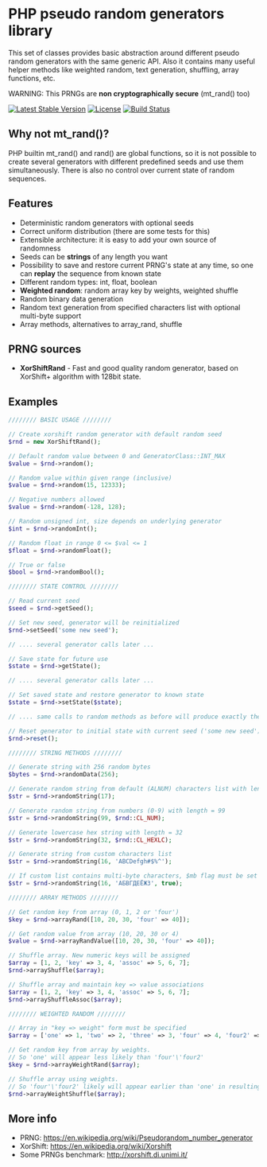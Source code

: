 # PHP pseudo random generators library
This set of classes provides basic abstraction around different pseudo random generators with the same generic API. 
Also it contains many useful helper methods like weighted random, text generation, shuffling, array functions, etc.

WARNING: This PRNGs are **non cryptographically secure** (mt_rand() too)

[![Latest Stable Version](https://poser.pugx.org/savvot/random/v/stable)](https://packagist.org/packages/savvot/random) 
[![License](https://poser.pugx.org/savvot/random/license)](https://packagist.org/packages/savvot/random)
[![Build Status](https://travis-ci.org/savvot/random.svg?branch=master)](https://travis-ci.org/savvot/random)

## Why not mt_rand()? ##
PHP builtin mt_rand() and rand() are global functions, so it is not possible to create several generators with different predefined seeds and use them simultaneously.
There is also no control over current state of random sequences.

## Features ##
- Deterministic random generators with optional seeds
- Correct uniform distribution (there are some tests for this)
- Extensible architecture: it is easy to add your own source of randomness
- Seeds can be **strings** of any length you want
- Possibility to save and restore current PRNG's state at any time, so one can **replay** the sequence from known state
- Different random types: int, float, boolean
- **Weighted random**: random array key by weights, weighted shuffle
- Random binary data generation
- Random text generation from specified characters list with optional multi-byte support
- Array methods, alternatives to array_rand, shuffle

## PRNG sources ##
- **XorShiftRand** - Fast and good quality random generator, based on XorShift+ algorithm with 128bit state.

## Examples ##
```php
//////// BASIC USAGE ////////

// Create xorshift random generator with default random seed
$rnd = new XorShiftRand();

// Default random value between 0 and GeneratorClass::INT_MAX
$value = $rnd->random();

// Random value within given range (inclusive)
$value = $rnd->random(15, 12333);

// Negative numbers allowed
$value = $rnd->random(-128, 128);

// Random unsigned int, size depends on underlying generator
$int = $rnd->randomInt();

// Random float in range 0 <= $val <= 1
$float = $rnd->randomFloat();

// True or false
$bool = $rnd->randomBool();

//////// STATE CONTROL ////////

// Read current seed
$seed = $rnd->getSeed();

// Set new seed, generator will be reinitialized
$rnd->setSeed('some new seed');

// .... several generator calls later ...

// Save state for future use
$state = $rnd->getState();

// .... several generator calls later ...

// Set saved state and restore generator to known state
$state = $rnd->setState($state); 

// .... same calls to random methods as before will produce exactly the same output

// Reset generator to initial state with current seed ('some new seed')
$rnd->reset();

//////// STRING METHODS ////////

// Generate string with 256 random bytes
$bytes = $rnd->randomData(256);

// Generate random string from default (ALNUM) characters list with length = 17
$str = $rnd->randomString(17);

// Generate random string from numbers (0-9) with length = 99
$str = $rnd->randomString(99, $rnd::CL_NUM);

// Generate lowercase hex string with length = 32
$str = $rnd->randomString(32, $rnd::CL_HEXLC);

// Generate string from custom characters list
$str = $rnd->randomString(16, 'ABCDefgh#$%^');

// If custom list contains multi-byte characters, $mb flag must be set
$str = $rnd->randomString(16, 'АБВГДЕЁЖЗ', true);

//////// ARRAY METHODS ////////

// Get random key from array (0, 1, 2 or 'four')
$key = $rnd->arrayRand([10, 20, 30, 'four' => 40]);

// Get random value from array (10, 20, 30 or 4)
$value = $rnd->arrayRandValue([10, 20, 30, 'four' => 40]);

// Shuffle array. New numeric keys will be assigned
$array = [1, 2, 'key' => 3, 4, 'assoc' => 5, 6, 7];
$rnd->arrayShuffle($array);

// Shuffle array and maintain key => value associations
$array = [1, 2, 'key' => 3, 4, 'assoc' => 5, 6, 7];
$rnd->arrayShuffleAssoc($array);

//////// WEIGHTED RANDOM ////////

// Array in "key => weight" form must be specified
$array = ['one' => 1, 'two' => 2, 'three' => 3, 'four' => 4, 'four2' => 4];

// Get random key from array by weights. 
// So 'one' will appear less likely than 'four'\'four2'
$key = $rnd->arrayWeightRand($array);

// Shuffle array using weights. 
// So 'four'\'four2' likely will appear earlier than 'one' in resulting array
$rnd->arrayWeightShuffle($array);
```

## More info ##
- PRNG: https://en.wikipedia.org/wiki/Pseudorandom_number_generator
- XorShift: https://en.wikipedia.org/wiki/Xorshift 
- Some PRNGs benchmark: http://xorshift.di.unimi.it/



